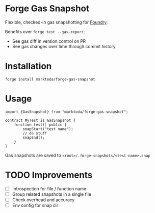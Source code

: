 # Forge Gas Snapshot

Flexible, checked-in gas snapshotting for [Foundry](https://github.com/foundry-rs).

Benefits over `forge test --gas-report`:
- See gas diff in version control on PR
- See gas changes over time through commit history

# Installation
```solidity
forge install marktoda/forge-gas-snapshot
```

# Usage

```solidity
import {GasSnapshot} from "marktoda/forge-gas-snapshot";

contract MyTest is GasSnapshot {
    function test() public {
        snapStart("test name");
        // do stuff
        snapEnd();
    }
}
```

Gas snapshots are saved to `<root>/.forge-snapshots/<test-name>.snap`


# TODO Improvements

- [ ] Introspection for file / function name
- [ ] Group related snapshots in a single file
- [ ] Check overhead and accuracy
- [ ] Env config for snap dir
